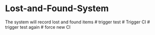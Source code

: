# Lost-and-Found-System
The system will record lost and found items
#   t r i g g e r   t e s t  
 #   T r i g g e r   C I  
 #   t r i g g e r   t e s t   a g a i n  
 #   f o r c e   n e w   C I  
 